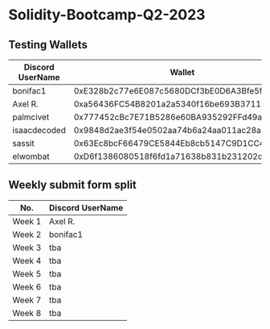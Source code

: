 # Solidity-Bootcamp-Q2-2023


## Testing Wallets 
|Discord UserName|Wallet|
| ----------- | ----------- |
|bonifac1|0xE328b2c77e6E087c5680DCf3bE0D6A3Bfe5f84F0|
|Axel R.|0xa56436FC54B8201a2a5340f16be693B3711Bf9c1|
|palmcivet|0x777452cBc7E71B5286e60BA935292FFd49a597A5|
|isaacdecoded|0x9848d2ae3f54e0502aa74b6a24aa011ac28a1d28|
|sassit|0x63Ec8bcF66479CE5844Eb8cb5147C9D1CC448B95|
|elwombat|0xD6f1386080518f6fd1a71638b831b231202d3B6f|


## Weekly submit form split
|No.|Discord UserName|
| ----------- | ----------- |
|Week 1|Axel R.|
|Week 2|bonifac1|
|Week 3|tba|
|Week 4|tba|
|Week 5|tba|
|Week 6|tba|
|Week 7|tba|
|Week 8|tba|